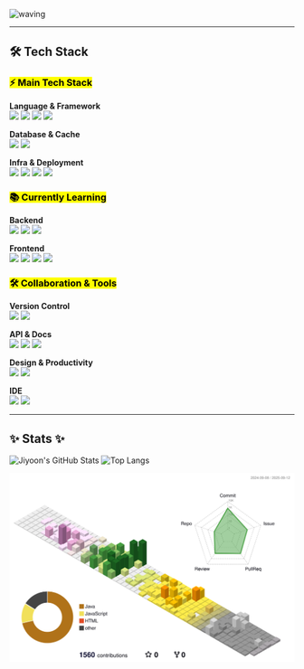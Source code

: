 <!--Title-->
![waving](https://capsule-render.vercel.app/api?type=waving&height=200&text=JIYOON&fontAlign=50&fontAlignY=40&color=gradient)

---
## 🛠 Tech Stack
<!-- Main Tech Stack -->
<h3 align="left"><mark> ⚡ Main Tech Stack </mark></h3>

**Language & Framework**  
<img src="https://img.shields.io/badge/Java-007396?style=for-the-badge&logo=java&logoColor=white"/>
<img src="https://img.shields.io/badge/SpringBoot-6DB33F?style=for-the-badge&logo=springboot&logoColor=white"/>
<img src="https://img.shields.io/badge/SpringSecurity-6DB33F?style=for-the-badge&logo=springsecurity&logoColor=white"/>
<img src="https://img.shields.io/badge/JPA/Hibernate-59666C?style=for-the-badge&logo=hibernate&logoColor=white"/>

**Database & Cache**  
<img src="https://img.shields.io/badge/MySQL-4479A1?style=for-the-badge&logo=mysql&logoColor=white"/>
<img src="https://img.shields.io/badge/Redis-DC382D?style=for-the-badge&logo=redis&logoColor=white"/>

**Infra & Deployment**  
<img src="https://img.shields.io/badge/AWS-232F3E?style=for-the-badge&logo=amazonaws&logoColor=white"/>
<img src="https://img.shields.io/badge/Vercel-000000?style=for-the-badge&logo=vercel&logoColor=white"/>
<img src="https://img.shields.io/badge/Docker-2496ED?style=for-the-badge&logo=docker&logoColor=white"/>
<img src="https://img.shields.io/badge/GitHub Actions-2088FF?style=for-the-badge&logo=githubactions&logoColor=white"/>

<!-- Currently Learning -->
<h3 align="left"><mark>📚 Currently Learning</mark></h3>

**Backend**  
<img src="https://img.shields.io/badge/QueryDSL-0078C0?style=for-the-badge&logo=graphql&logoColor=white"/>
<img src="https://img.shields.io/badge/Spring Batch-6DB33F?style=for-the-badge&logo=spring&logoColor=white"/>
<img src="https://img.shields.io/badge/WebSocket-010101?style=for-the-badge&logo=websocket&logoColor=white"/>

**Frontend**  
<img src="https://img.shields.io/badge/React-61DAFB?style=for-the-badge&logo=react&logoColor=black"/>
<img src="https://img.shields.io/badge/React Native-61DAFB?style=for-the-badge&logo=react&logoColor=black"/>
<img src="https://img.shields.io/badge/TypeScript-3178C6?style=for-the-badge&logo=typescript&logoColor=white"/>
<img src="https://img.shields.io/badge/jQuery-0769AD?style=for-the-badge&logo=jquery&logoColor=white"/>

<!-- Collaboration & Tools -->
<h3 align="left"><mark>🛠 Collaboration & Tools</mark></h3>

**Version Control**  
<img src="https://img.shields.io/badge/Git-F05032?style=for-the-badge&logo=git&logoColor=white"/>
<img src="https://img.shields.io/badge/GitHub-181717?style=for-the-badge&logo=github&logoColor=white"/>

**API & Docs**  
<img src="https://img.shields.io/badge/Swagger-85EA2D?style=for-the-badge&logo=swagger&logoColor=black"/>
<img src="https://img.shields.io/badge/Postman-FF6C37?style=for-the-badge&logo=postman&logoColor=white"/>
<img src="https://img.shields.io/badge/dbdiagram-1B72BE?style=for-the-badge&logo=diagramsdotnet&logoColor=white"/>

**Design & Productivity**  
<img src="https://img.shields.io/badge/Figma-F24E1E?style=for-the-badge&logo=figma&logoColor=white"/>
<img src="https://img.shields.io/badge/Notion-000000?style=for-the-badge&logo=notion&logoColor=white"/>

**IDE**  
<img src="https://img.shields.io/badge/IntelliJ IDEA-000000?style=for-the-badge&logo=intellijidea&logoColor=white"/>
<img src="https://img.shields.io/badge/VS Code-007ACC?style=for-the-badge&logo=visualstudiocode&logoColor=white"/>

---

## ✨ Stats ✨

![Jiyoon's GitHub Stats](https://github-readme-stats.vercel.app/api?username=jiyoon0000&bg_color=60,eee0ff,9db9fb&title_color=ffffff&text_color=ffffff)
![Top Langs](https://github-readme-stats.vercel.app/api/top-langs/?username=jiyoon0000&layout=compact&bg_color=60,eee0ff,9db9fb&title_color=ffffff&text_color=ffffff)

![GitHub 3D Contribution](./profile-3d-contrib/profile-south-season-animate.svg?v=2)
